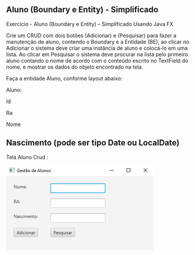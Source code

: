 ## Aluno (Boundary e Entity) - Simplificado

Exercício - Aluno (Boundary e Entity) – Simplificado Usando Java FX

Crie um CRUD com dois botões (Adicionar) e (Pesquisar) para fazer a manutenção de aluno, contendo o Boundary e a Entidade (BE), ao clicar no Adicionar o sistema deve criar uma instância de aluno e colocá-lo em uma lista. Ao clicar em Pesquisar o sistema deve procurar na lista pelo primeiro aluno contando o nome de acordo com o conteúdo escrito no TextField do nome, e mostrar os dados do objeto encontrado na tela.

Faça a entidade Aluno, conforme layout abaixo:

Aluno:

Id        

Ra

Nome

Nascimento (pode ser tipo Date ou LocalDate)
--------------------------------------------------------------
Tela Aluno Crud :

![Alt text](image-1.png)